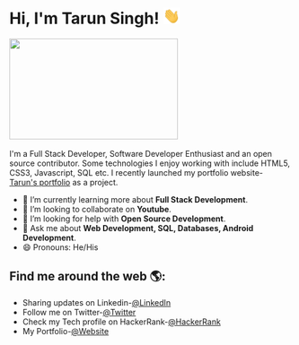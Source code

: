 <h1>Hi, I'm Tarun Singh! <img src="https://raw.githubusercontent.com/ABSphreak/ABSphreak/master/gifs/Hi.gif" width="30px" style="max-width:100%;"></h1>


<img src="https://github.com/tarunsinghofficial/images/blob/master/20200716_234146_0000.png" width="300" height="180">

I'm a Full Stack Developer, Software Developer Enthusiast and an open source contributor. Some technologies I enjoy working with include HTML5, CSS3, Javascript, SQL etc. I recently launched my portfolio website- <a href="https://tarunsinghofficial.github.io/portfolio" target="_blank"> Tarun's portfolio</a> as a project.

- 🌱 I’m currently learning more about <b>Full Stack Development</b>.
- 👯 I’m looking to collaborate on <b>Youtube</b>.
- 🤔 I’m looking for help with <b>Open Source Development</b>.
- 💬 Ask me about <b>Web Development, SQL, Databases, Android Development</b>. 
- 😄 Pronouns: He/His

<h2> Find me around the web 🌎: </h2>

- Sharing updates on Linkedin-<a href="https://www.linkedin.com/in/tarunsingh24" target="_blank">@LinkedIn</a>
- Follow me on Twitter-<a href="https://twitter.com/itsTarun_24" target="_blank">@Twitter</a>
- Check my Tech profile on HackerRank-<a href="https://www.hackerrank.com/taruncoder?hr_r=1" target="_blank">@HackerRank</a>
- My Portfolio-<a href="https://tarunsinghofficial.github.io/portfolio" target="_blank">@Website</a>


